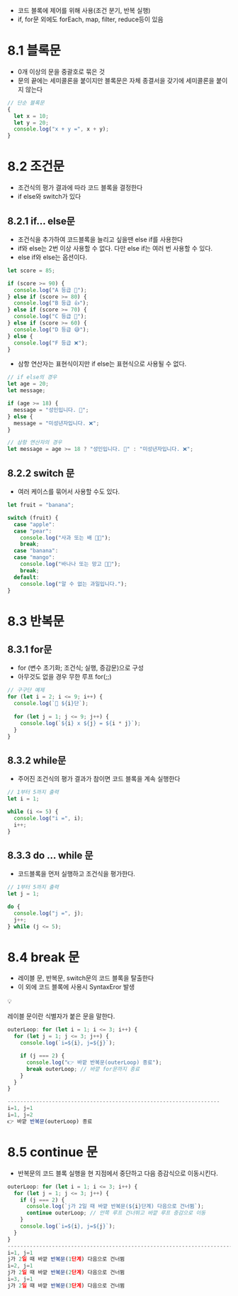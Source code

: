 - 코드 블록에 제어를 위해 사용(조건 분기, 반복 실행)
- if, for문 외에도 forEach, map, filter, reduce등이 있음

# 8.1 블록문

- 0개 이상의 문을 중괄호로 묶은 것
- 문의 끝에는 세미콜론을 붙이지만 블록문은 자체 종결서을 갖기에 세미콜론을 붙이지 않는다

```jsx
// 단순 블록문
{
  let x = 10;
  let y = 20;
  console.log("x + y =", x + y);
}
```

# 8.2 조건문

- 조건식의 평가 결과에 따라 코드 블록을 결정한다
- if else와 switch가 있다

## 8.2.1 if… else문

- 조건식을 추가하여 코드블록을 늘리고 싶을땐 else if를 사용한다
- if와 else는 2번 이상 사용할 수 없다. 다만 else if는 여러 번 사용할 수 있다.
- else if와 else는 옵션이다.

```jsx
let score = 85;

if (score >= 90) {
  console.log("A 등급 🎉");
} else if (score >= 80) {
  console.log("B 등급 👍");
} else if (score >= 70) {
  console.log("C 등급 🙂");
} else if (score >= 60) {
  console.log("D 등급 😅");
} else {
  console.log("F 등급 ❌");
}

```

- 삼항 연산자는 표현식이지만 if else는 표현식으로 사용될 수 없다.

```jsx
// if else의 경우
let age = 20;
let message;

if (age >= 18) {
  message = "성인입니다. 🎉";
} else {
  message = "미성년자입니다. ❌";
}

// 삼항 연산자의 경우 
let message = age >= 18 ? "성인입니다. 🎉" : "미성년자입니다. ❌";
```

## 8.2.2 switch 문

- 여러 케이스를 묶어서 사용할 수도 있다.

```jsx
let fruit = "banana";

switch (fruit) {
  case "apple":
  case "pear":
    console.log("사과 또는 배 🍎🍐");
    break;
  case "banana":
  case "mango":
    console.log("바나나 또는 망고 🍌🥭");
    break;
  default:
    console.log("알 수 없는 과일입니다.");
}
```

# 8.3 반복문

## 8.3.1 for문

- for (변수 초기화; 조건식; 실행, 증감문)으로 구성
- 아무것도 없을 경우 무한 루프 for(;;)

```jsx
// 구구단 예제
for (let i = 2; i <= 9; i++) {
  console.log(`📌 ${i}단`);
  
  for (let j = 1; j <= 9; j++) {
    console.log(`${i} x ${j} = ${i * j}`);
  }
}
```

## 8.3.2 while문

- 주어진 조건식의 평가 결과가 참이면 코드 블록을 계속 실행한다

```jsx
// 1부터 5까지 출력
let i = 1;

while (i <= 5) {
  console.log("i =", i);
  i++;
}
```

## 8.3.3 do … while 문

- 코드블록을 먼저 실행하고 조건식을 평가한다.

```jsx
// 1부터 5까지 출력
let j = 1;

do {
  console.log("j =", j);
  j++;
} while (j <= 5);
```

# 8.4 break 문

- 레이블 문, 반복문, switch문의 코드 블록을 탈출한다
- 이 외에 코드 블록에 사용시 SyntaxEror 발생

<aside>
💡

레이블 문이란 식별자가 붙은 문을 말한다.

</aside>

```jsx
outerLoop: for (let i = 1; i <= 3; i++) {
  for (let j = 1; j <= 3; j++) {
    console.log(`i=${i}, j=${j}`);

    if (j === 2) {
      console.log("👉 바깥 반복문(outerLoop) 종료");
      break outerLoop; // 바깥 for문까지 종료
    }
  }
}

-------------------------------------------------------------------
i=1, j=1
i=1, j=2
👉 바깥 반복문(outerLoop) 종료
```

# 8.5 continue 문

- 반복문의 코드 블록 실행을 현 지점에서 중단하고 다음 증감식으로 이동시킨다.

```jsx
outerLoop: for (let i = 1; i <= 3; i++) {
  for (let j = 1; j <= 3; j++) {
    if (j === 2) {
      console.log(`j가 2일 때 바깥 반복문(${i}단계) 다음으로 건너뜀`);
      continue outerLoop; // 안쪽 루프 건너뛰고 바깥 루프 증감으로 이동
    }
    console.log(`i=${i}, j=${j}`);
  }
}
-----------------------------------------------------------------------
i=1, j=1
j가 2일 때 바깥 반복문(1단계) 다음으로 건너뜀
i=2, j=1
j가 2일 때 바깥 반복문(2단계) 다음으로 건너뜀
i=3, j=1
j가 2일 때 바깥 반복문(3단계) 다음으로 건너뜀
```